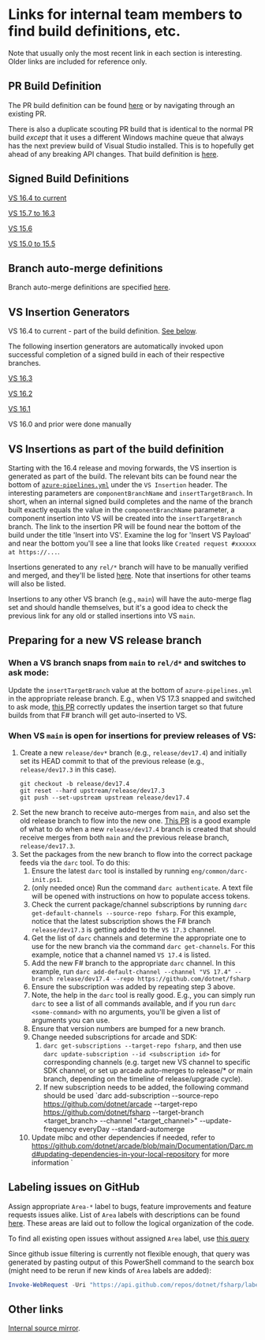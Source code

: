 # Links for internal team members to find build definitions, etc.

Note that usually only the most recent link in each section is interesting.  Older links are included for reference only.

## PR Build Definition

The PR build definition can be found [here](https://dev.azure.com/dnceng/public/_build?definitionId=496) or by
navigating through an existing PR.

There is also a duplicate scouting PR build that is identical to the normal PR build _except_ that it uses a different Windows
machine queue that always has the next preview build of Visual Studio installed.  This is to hopefully get ahead of any breaking
API changes.  That build definition is [here](https://dev.azure.com/dnceng/public/_build?definitionId=961).

## Signed Build Definitions

[VS 16.4 to current](https://dev.azure.com/dnceng/internal/_build?definitionId=499&_a=summary)

[VS 15.7 to 16.3](https://dev.azure.com/devdiv/DevDiv/_build/index?definitionId=8978)

[VS 15.6](https://dev.azure.com/devdiv/DevDiv/_build?definitionId=7239)

[VS 15.0 to 15.5](https://dev.azure.com/devdiv/DevDiv/_build?definitionId=5037)

## Branch auto-merge definitions

Branch auto-merge definitions are specified [here](https://github.com/dotnet/roslyn-tools/blob/master/src/GitHubCreateMergePRs/config.xml).

## VS Insertion Generators

VS 16.4 to current - part of the build definition.  [See below](#vs-insertions-as-part-of-the-build-definition).

The following insertion generators are automatically invoked upon successful completion of a signed build in each of
their respective branches.

[VS 16.3](https://dev.azure.com/devdiv/DevDiv/_release?definitionId=1839&_a=releases)

[VS 16.2](https://dev.azure.com/devdiv/DevDiv/_release?definitionId=1699&_a=releases)

[VS 16.1](https://dev.azure.com/devdiv/DevDiv/_release?definitionId=1669&_a=releases)

VS 16.0 and prior were done manually

## VS Insertions as part of the build definition

Starting with the 16.4 release and moving forwards, the VS insertion is generated as part of the build.  The relevant
bits can be found near the bottom of [`azure-pipelines.yml`](azure-pipelines.yml) under the `VS Insertion` header.  The
interesting parameters are `componentBranchName` and `insertTargetBranch`.  In short, when an internal signed build
completes and the name of the branch built exactly equals the value in the `componentBranchName` parameter, a component
insertion into VS will be created into the `insertTargetBranch` branch.  The link to the insertion PR will be found
near the bottom of the build under the title 'Insert into VS'.  Examine the log for 'Insert VS Payload' and near the
bottom you'll see a line that looks like `Created request #xxxxxx at https://...`.

Insertions generated to any `rel/*` branch will have to be manually verified and merged, and they'll be listed
[here](https://dev.azure.com/devdiv/DevDiv/_git/VS/pullrequests?createdBy=122d5278-3e55-4868-9d40-1e28c2515fc4&_a=active).
Note that insertions for other teams will also be listed.

Insertions to any other VS branch (e.g., `main`) will have the auto-merge flag set and should handle themselves, but
it's a good idea to check the previous link for any old or stalled insertions into VS `main`.

## Preparing for a new VS release branch

### When a VS branch snaps from `main` to `rel/d*` and switches to ask mode:

Update the `insertTargetBranch` value at the bottom of `azure-pipelines.yml` in the appropriate release branch.  E.g., when VS 17.3 snapped and switched to ask mode, [this PR](https://github.com/dotnet/fsharp/pull/13456/files) correctly updates the insertion target so that future builds from that F# branch will get auto-inserted to VS.

### When VS `main` is open for insertions for preview releases of VS:

1. Create a new `release/dev*` branch (e.g., `release/dev17.4`) and initially set its HEAD commit to that of the previous release (e.g., `release/dev17.3` in this case).
   ```console
   git checkout -b release/dev17.4
   git reset --hard upstream/release/dev17.3
   git push --set-upstream upstream release/dev17.4
   ```
3. Set the new branch to receive auto-merges from `main`, and also set the old release branch to flow into the new one.  [This PR](https://github.com/dotnet/roslyn-tools/pull/1245/files) is a good example of what to do when a new `release/dev17.4` branch is created that should receive merges from both `main` and the previous release branch, `release/dev17.3`.
4. Set the packages from the new branch to flow into the correct package feeds via the `darc` tool.  To do this:
   1. Ensure the latest `darc` tool is installed by running `eng/common/darc-init.ps1`.
   2. (only needed once) Run the command `darc authenticate`.  A text file will be opened with instructions on how to populate access tokens.
   3. Check the current package/channel subscriptions by running `darc get-default-channels --source-repo fsharp`.  For this example, notice that the latest subscription shows the F# branch `release/dev17.3` is getting added to the `VS 17.3` channel.
   4. Get the list of `darc` channels and determine the appropriate one to use for the new branch via the command `darc get-channels`.  For this example, notice that a channel named `VS 17.4` is listed.
   5. Add the new F# branch to the appropriate `darc` channel.  In this example, run `darc add-default-channel --channel "VS 17.4" --branch release/dev17.4 --repo https://github.com/dotnet/fsharp`
   6. Ensure the subscription was added by repeating step 3 above.
   7. Note, the help in the `darc` tool is really good.  E.g., you can simply run `darc` to see a list of all commands available, and if you run `darc <some-command>` with no arguments, you'll be given a list of arguments you can use.
   8. Ensure that version numbers are bumped for a new branch.
   9. Change needed subscriptions for arcade and SDK:
      1. `darc get-subscriptions --target-repo fsharp`, and then use `darc update-subscription --id <subscription id>` for corresponding channels (e.g. target new VS channel to specific SDK channel, or set up arcade auto-merges to release/* or main branch, depending on the timeline of release/upgrade cycle).
      2. If new subscription needs to be added, the following command should be used `darc add-subscription --source-repo https://github.com/dotnet/arcade --target-repo https://github.com/dotnet/fsharp --target-branch <target_branch> --channel "<target_channel>" --update-frequency everyDay --standard-automerge
   10. Update mibc and other dependencies if needed, refer to https://github.com/dotnet/arcade/blob/main/Documentation/Darc.md#updating-dependencies-in-your-local-repository for more information 
`

## Labeling issues on GitHub

Assign appropriate `Area-*` label to bugs, feature improvements and feature requests issues alike. List of `Area` labels with descriptions can be found [here](https://github.com/dotnet/fsharp/labels?q=Area). These areas are laid out to follow the logical organization of the code.

To find all existing open issues without assigned `Area` label, use [this query](https://github.com/dotnet/fsharp/issues?q=is%3Aissue+is%3Aopen+-label%3AArea-AOT+-label%3AArea-Async+-label%3AArea-Build+-label%3AArea-Compiler+-label%3AArea-Compiler-Checking+-label%3AArea-Compiler-CodeGen+-label%3AArea-Compiler-HashCompare+-label%3AArea-Compiler-ImportAndInterop+-label%3AArea-Compiler-Optimization+-label%3AArea-Compiler-Options+-label%3AArea-Compiler-PatternMatching+-label%3AArea-Compiler-Service+-label%3AArea-Compiler-SigFileGen+-label%3AArea-Compiler-SRTP+-label%3AArea-Compiler-StateMachines+-label%3AArea-Compiler-Syntax+-label%3AArea-ComputationExpressions+-label%3AArea-Debug+-label%3AArea-DependencyManager+-label%3AArea-Diagnostics+-label%3AArea-FCS+-label%3AArea-FSC+-label%3AArea-FSI+-label%3AArea-Infrastructure+-label%3AArea-LangService-API+-label%3AArea-LangService-AutoComplete+-label%3AArea-LangService-BlockStructure+-label%3AArea-LangService-CodeLens+-label%3AArea-LangService-Colorization+-label%3AArea-LangService-Diagnostics+-label%3AArea-LangService-FindAllReferences+-label%3AArea-LangService-Navigation+-label%3AArea-LangService-QuickFixes+-label%3AArea-LangService-RenameSymbol+-label%3AArea-LangService-ToolTips+-label%3AArea-LangService-UnusedDeclarations+-label%3AArea-LangService-UnusedOpens+-label%3AArea-Library+-label%3AArea-ProjectsAndBuild+-label%3AArea-Queries+-label%3AArea-Quotations+-label%3AArea-SetupAndDelivery+-label%3AArea-Testing+-label%3AArea-TypeProviders+-label%3AArea-UoM+-label%3AArea-VS+-label%3AArea-VS-Editor+-label%3AArea-VS-FSI+-label%3AArea-XmlDocs)

Since github issue filtering is currently not flexible enough, that query was generated by pasting output of this PowerShell command to the search box (might need to be rerun if new kinds of `Area` labels are added):
```ps1
Invoke-WebRequest -Uri "https://api.github.com/repos/dotnet/fsharp/labels?per_page=100" | ConvertFrom-Json | % { $_.name } | ? { $_.StartsWith("Area-") } | % { Write-Host -NoNewLine ('-label:"' + $_ + '" ') }
```

## Other links

[Internal source mirror](https://dev.azure.com/dnceng/internal/_git/dotnet-fsharp).

